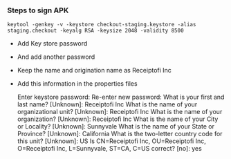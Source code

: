 ### Steps to sign APK

    keytool -genkey -v -keystore checkout-staging.keystore -alias staging.checkout -keyalg RSA -keysize 2048 -validity 8500

- Add Key store password
- And add another password
- Keep the name and origination name as Receiptofi Inc
- Add this information in the properties files

    Enter keystore password:
    Re-enter new password:
    What is your first and last name?
      [Unknown]:  Receiptofi Inc
    What is the name of your organizational unit?
      [Unknown]:  Receiptofi Inc
    What is the name of your organization?
      [Unknown]:  Receiptofi Inc
    What is the name of your City or Locality?
      [Unknown]:  Sunnyvale
    What is the name of your State or Province?
      [Unknown]:  California
    What is the two-letter country code for this unit?
      [Unknown]:  US
    Is CN=Receiptofi Inc, OU=Receiptofi Inc, O=Receiptofi Inc, L=Sunnyvale, ST=CA, C=US correct?
      [no]:  yes
